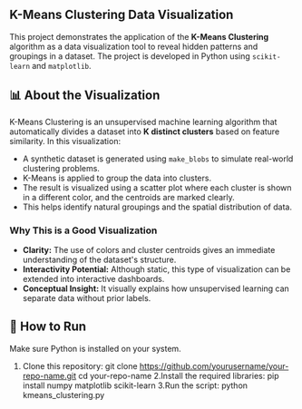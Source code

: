 ## K-Means Clustering Data Visualization

This project demonstrates the application of the **K-Means Clustering** algorithm as a data visualization tool to reveal hidden patterns and groupings in a dataset. The project is developed in Python using `scikit-learn` and `matplotlib`.

## 📊 About the Visualization

K-Means Clustering is an unsupervised machine learning algorithm that automatically divides a dataset into **K distinct clusters** based on feature similarity. In this visualization:

- A synthetic dataset is generated using `make_blobs` to simulate real-world clustering problems.
- K-Means is applied to group the data into clusters.
- The result is visualized using a scatter plot where each cluster is shown in a different color, and the centroids are marked clearly.
- This helps identify natural groupings and the spatial distribution of data.

### Why This is a Good Visualization

- **Clarity:** The use of colors and cluster centroids gives an immediate understanding of the dataset's structure.
- **Interactivity Potential:** Although static, this type of visualization can be extended into interactive dashboards.
- **Conceptual Insight:** It visually explains how unsupervised learning can separate data without prior labels.

## 🚀 How to Run

Make sure Python is installed on your system.

1. Clone this repository:
   git clone https://github.com/yourusername/your-repo-name.git
   cd your-repo-name
2.Install the required libraries:
pip install numpy matplotlib scikit-learn
3.Run the script:
python kmeans_clustering.py

